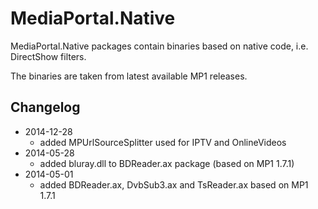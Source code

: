 MediaPortal.Native
===

MediaPortal.Native packages contain binaries based on native code, i.e. DirectShow filters.

The binaries are taken from latest available MP1 releases.


Changelog
---
  - 2014-12-28
      - added MPUrlSourceSplitter used for IPTV and OnlineVideos
  - 2014-05-28
      - added bluray.dll to BDReader.ax package (based on MP1 1.7.1)
  - 2014-05-01
      - added BDReader.ax, DvbSub3.ax and TsReader.ax based on MP1 1.7.1

